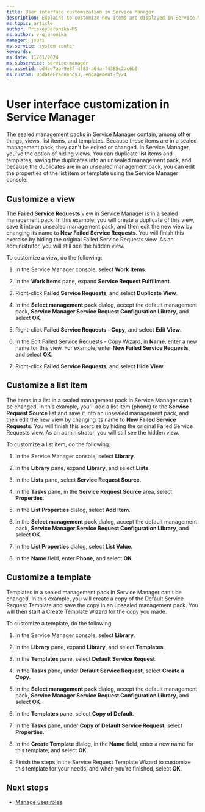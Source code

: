 ```yaml
---
title: User interface customization in Service Manager
description: Explains to customize how items are displayed in Service Manager.
ms.topic: article
author: PriskeyJeronika-MS
ms.author: v-gjeronika
manager: jsuri
ms.service: system-center
keywords:
ms.date: 11/01/2024
ms.subservice: service-manager
ms.assetid: bd4ce7ab-9e8f-4f83-a04a-f4385c2ac6b0
ms.custom: UpdateFrequency3, engagement-fy24
---
```


# User interface customization in Service Manager



The sealed management packs in Service Manager contain, among other things, views, list items, and templates. Because these items are in a sealed management pack, they can't be edited or changed. In Service Manager, you've the option of hiding views. You can duplicate list items and templates, saving the duplicates into an unsealed management pack, and because the duplicates are in an unsealed management pack, you can edit the properties of the list item or template using the Service Manager console.

## Customize a view

The **Failed Service Requests** view in Service Manager is in a sealed management pack. In this example, you will create a duplicate of this view, save it into an unsealed management pack, and then edit the new view by changing its name to **New Failed Service Requests**. You will finish this exercise by hiding the original Failed Service Requests view. As an administrator, you will still see the hidden view.

To customize a view, do the following:

1. In the Service Manager console, select **Work Items**.

2. In the **Work Items** pane, expand **Service Request Fulfillment**.

3. Right-click **Failed Service Requests**, and select **Duplicate View**.

4. In the **Select management pack** dialog, accept the default management pack, **Service Manager Service Request Configuration Library**, and select **OK**.

5. Right-click **Failed Service Requests - Copy**, and select **Edit View**.

6. In the Edit Failed Service Requests - Copy Wizard, in **Name**, enter a new name for this view. For example, enter **New Failed Service Requests**, and select **OK**.

7. Right-click **Failed Service Requests**, and select **Hide View**.

## Customize a list item

The items in a list in a sealed management pack in Service Manager can't be changed. In this example, you'll add a list item (phone) to the **Service Request Source** list and save it into an unsealed management pack, and then edit the new view by changing its name to **New Failed Service Requests**. You will finish this exercise by hiding the original Failed Service Requests view. As an administrator, you will still see the hidden view.

To customize a list item, do the following:

1. In the Service Manager console, select **Library**.

2. In the **Library** pane, expand **Library**, and select **Lists**.

3. In the **Lists** pane, select **Service Request Source**.

4. In the **Tasks** pane, in the **Service Request Source** area, select **Properties**.

5. In the **List Properties** dialog, select **Add Item**.

6. In the **Select management pack** dialog, accept the default management pack, **Service Manager Service Request Configuration Library**, and select **OK**.

7. In the **List Properties** dialog, select **List Value**.

8. In the **Name** field, enter **Phone**, and select **OK**.

## Customize a template

Templates in a sealed management pack in Service Manager can't be changed. In this example, you will create a copy of the Default Service Request Template and save the copy in an unsealed management pack. You will then start a Create Template Wizard for the copy you made.

To customize a template, do the following:

1. In the Service Manager console, select **Library**.

2. In the **Library** pane, expand **Library**, and select **Templates**.

3. In the **Templates** pane, select **Default Service Request**.

4. In the **Tasks** pane, under **Default Service Request**, select **Create a Copy**.

5. In the **Select management pack** dialog, accept the default management pack, **Service Manager Service Request Configuration Library**, and select **OK**.

6. In the **Templates** pane, select **Copy of Default**.

7. In the **Tasks** pane, under **Copy of Default Service Request**, select **Properties**.

8. In the **Create Template** dialog, in the **Name** field, enter a new name for this template, and select **OK**.

9. Finish the steps in the Service Request Template Wizard to customize this template for your needs, and when you're finished, select **OK**.

## Next steps

- [Manage user roles](user-roles.md).
